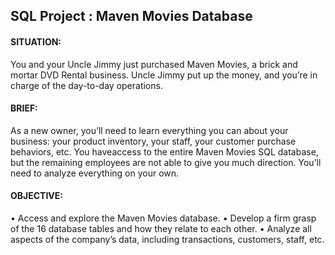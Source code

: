 ## SQL Project : Maven Movies Database

#### SITUATION: 
You and your Uncle Jimmy just purchased Maven Movies, a brick and mortar DVD Rental business. Uncle Jimmy put up the money, and you’re in charge of the day-to-day operations.

#### BRIEF: 
As a new owner, you’ll need to learn everything you can about your business: your product inventory, your staff, your customer purchase behaviors, etc. You haveaccess to the entire Maven Movies SQL database, but the remaining employees are not able to give you much direction. You’ll need to analyze everything on your own.

#### OBJECTIVE:
• Access and explore the Maven Movies database.
• Develop a firm grasp of the 16 database tables and how they relate to each other.
• Analyze all aspects of the company’s data, including transactions, customers, staff, etc.
